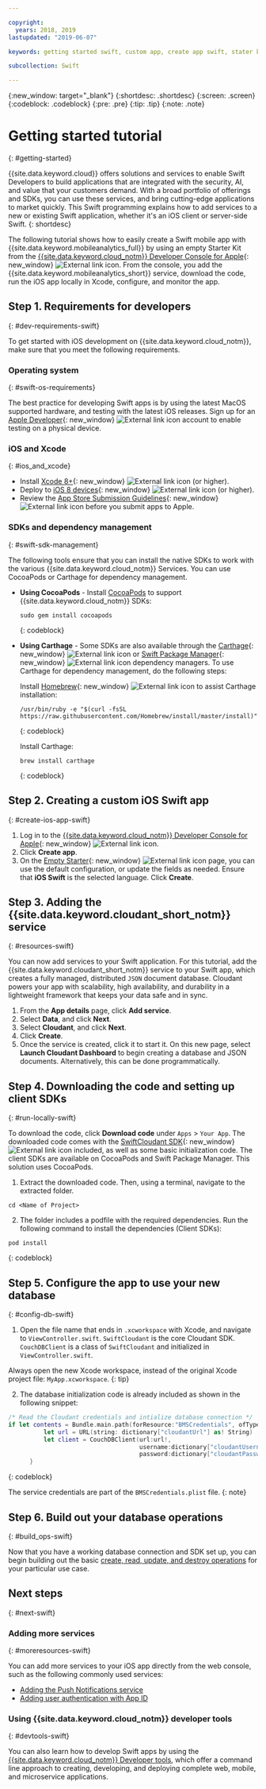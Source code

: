 ```yaml
---

copyright:
  years: 2018, 2019
lastupdated: "2019-06-07"

keywords: getting started swift, custom app, create app swift, stater kit swift, apple app swift, swift dependency, ios development

subcollection: Swift

---
```


{:new_window: target="_blank"}
{:shortdesc: .shortdesc}
{:screen: .screen}
{:codeblock: .codeblock}
{:pre: .pre}
{:tip: .tip}
{:note: .note}

# Getting started tutorial
{: #getting-started}

{{site.data.keyword.cloud}} offers solutions and services to enable Swift Developers to build applications that are integrated with the security, AI, and value that your customers demand. With a broad portfolio of offerings and SDKs, you can use these services, and bring cutting-edge applications to market quickly. This Swift programming explains how to add services to a new or existing Swift application, whether it's an iOS client or server-side Swift.
{: shortdesc}

The following tutorial shows how to easily create a Swift mobile app with {{site.data.keyword.mobileanalytics_full}} by using an empty Starter Kit from the [{{site.data.keyword.cloud_notm}} Developer Console for Apple](https://{DomainName}/developer/appledevelopment/starter-kits){: new_window} ![External link icon](../icons/launch-glyph.svg "External link icon"). From the console, you add the {{site.data.keyword.mobileanalytics_short}} service, download the code, run the iOS app locally in Xcode, configure, and monitor the app.

## Step 1. Requirements for developers
{: #dev-requirements-swift}

To get started with iOS development on {{site.data.keyword.cloud_notm}}, make sure that you meet the following requirements.

### Operating system
{: #swift-os-requirements}

The best practice for developing Swift apps is by using the latest MacOS supported hardware, and testing with the latest iOS releases. Sign up for an [Apple Developer](https://developer.apple.com/){: new_window} ![External link icon](../icons/launch-glyph.svg "External link icon") account to enable testing on a physical device.

### iOS and Xcode
{: #ios_and_xcode}

- Install [Xcode 8+](https://developer.apple.com/xcode/){: new_window} ![External link icon](../icons/launch-glyph.svg "External link icon") (or higher).
- Deploy to [iOS 8 devices](https://support.apple.com/downloads/ios){: new_window} ![External link icon](../icons/launch-glyph.svg "External link icon") (or higher).
- Review the [App Store Submission Guidelines](https://developer.apple.com/app-store/resources/){: new_window} ![External link icon](../icons/launch-glyph.svg "External link icon") before you submit apps to Apple.

### SDKs and dependency management
{: #swift-sdk-management}

The following tools ensure that you can install the native SDKs to work with the various {{site.data.keyword.cloud_notm}} Services. You can use CocoaPods or Carthage for dependency management.

* **Using CocoaPods** - Install [CocoaPods](https://cocoapods.org/) to support {{site.data.keyword.cloud_notm}} SDKs:
  ```
  sudo gem install cocoapods
  ```
  {: codeblock}

* **Using Carthage** - Some SDKs are also available through the [Carthage](https://github.com/Carthage/Carthage){: new_window} ![External link icon](../icons/launch-glyph.svg "External link icon") or [Swift Package Manager](https://swift.org/package-manager/){: new_window} ![External link icon](../icons/launch-glyph.svg "External link icon") dependency managers. To use Carthage for dependency management, do the following steps:

  Install [Homebrew](https://brew.sh/){: new_window} ![External link icon](../icons/launch-glyph.svg "External link icon") to assist Carthage installation:
  ```
  /usr/bin/ruby -e "$(curl -fsSL https://raw.githubusercontent.com/Homebrew/install/master/install)"
  ```
  {: codeblock}

  Install Carthage:
  ```
  brew install carthage
  ```
  {: codeblock}

## Step 2. Creating a custom iOS Swift app
{: #create-ios-app-swift}

1. Log in to the [{{site.data.keyword.cloud_notm}} Developer Console for Apple](https://{DomainName}/developer/appledevelopment/starter-kits){: new_window} ![External link icon](../icons/launch-glyph.svg "External link icon").
2. Click **Create app**.
3. On the [Empty Starter](https://{DomainName}/developer/appledevelopment/create-app){: new_window} ![External link icon](../icons/launch-glyph.svg "External link icon") page, you can use the default configuration, or update the fields as needed. Ensure that **iOS Swift** is the selected language. Click **Create**.

## Step 3. Adding the {{site.data.keyword.cloudant_short_notm}} service
{: #resources-swift}

You can now add services to your Swift application. For this tutorial, add the {{site.data.keyword.cloudant_short_notm}} service to your Swift app, which creates a fully managed, distributed `JSON` document database. Cloudant powers your app with scalability, high availability, and durability in a lightweight framework that keeps your data safe and in sync.

1. From the **App details** page, click **Add service**.
2. Select **Data**, and click **Next**.
3. Select **Cloudant**, and click **Next**.
4. Click **Create**.
5. Once the service is created, click it to start it. On this new page, select **Launch Cloudant Dashboard** to begin creating a database and JSON documents.  Alternatively, this can be done programmatically.

## Step 4. Downloading the code and setting up client SDKs
{: #run-locally-swift}

To download the code, click **Download code** under `Apps` > `Your App`. The downloaded code comes with the [SwiftCloudant SDK](https://github.com/cloudant/swift-cloudant){: new_window} ![External link icon](../icons/launch-glyph.svg "External link icon") included, as well as some basic initialization code. The client SDKs are available on CocoaPods and Swift Package Manager. This solution uses CocoaPods.

1. Extract the downloaded code. Then, using a terminal, navigate to the extracted folder.
  ```
  cd <Name of Project>
  ```

2. The folder includes a podfile with the required dependencies. Run the following command to install the dependencies (Client SDKs):
  ```
  pod install
  ```
  {: codeblock}

## Step 5. Configure the app to use your new database
{: #config-db-swift}

1. Open the file name that ends in `.xcworkspace` with Xcode, and navigate to `ViewController.swift`. `SwiftCloudant` is the core Cloudant SDK. `CouchDBClient` is a class of `SwiftCloudant` and initialized in `ViewController.swift`.

  Always open the new Xcode workspace, instead of the original Xcode project file: `MyApp.xcworkspace`.
  {: tip}

2. The database initialization code is already included as shown in the following snippet:
  ```swift
  /* Read the Cloudant credentials and intialize database connection */
  if let contents = Bundle.main.path(forResource:"BMSCredentials", ofType: "plist"), let dictionary = NSDictionary(contentsOfFile: contents) {
            let url = URL(string: dictionary["cloudantUrl"] as! String)
            let client = CouchDBClient(url:url!,
                                       username:dictionary["cloudantUsername"] as? String,
                                       password:dictionary["cloudantPassword"] as? String)
        }
  ```
  {: codeblock}

  The service credentials are part of the `BMSCredentials.plist` file.
  {: note}

## Step 6. Build out your database operations
{: #build_ops-swift}

Now that you have a working database connection and SDK set up, you can begin building out the basic [create, read, update, and destroy operations](/docs/swift/data?topic=swift-cloudant) for your particular use case.

## Next steps
{: #next-swift}

### Adding more services
{: #moreresources-swift}

You can add more services to your iOS app directly from the web console, such as the following commonly used services:

* [Adding the Push Notifications service](/docs/services/mobilepush?topic=mobile-pushnotification-gettingstartedtemplate)
* [Adding user authentication with App ID](/docs/services/appid?topic=appid-getting-started)

### Using {{site.data.keyword.cloud_notm}} developer tools
{: #devtools-swift}

You can also learn how to develop Swift apps by using the [{{site.data.keyword.cloud_notm}} Developer tools](/docs/cli?topic=cloud-cli-getting-started), which offer a command line approach to creating, developing, and deploying complete web, mobile, and microservice applications.
